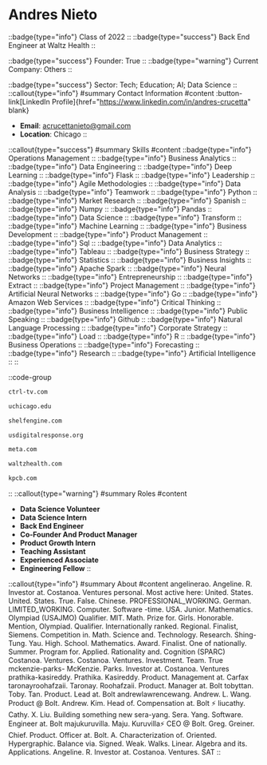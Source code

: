 # Andres Nieto
::badge{type="info"}
Class of 2022
::
::badge{type="success"}
Back End Engineer at Waltz Health
::

::badge{type="success"}
Founder: True
::
::badge{type="warning"}
Current Company: Others
::

::badge{type="success"}
Sector: Tech; Education; AI; Data Science
::
::callout{type="info"}
#summary
Contact Information
#content
:button-link[LinkedIn Profile]{href="https://www.linkedin.com/in/andres-crucetta" blank}
- **Email**: acrucettanieto@gmail.com
- **Location**: Chicago
::

::callout{type="success"}
#summary
Skills
#content
::badge{type="info"}
Operations Management
::
::badge{type="info"}
Business Analytics
::
::badge{type="info"}
Data Engineering
::
::badge{type="info"}
Deep Learning
::
::badge{type="info"}
Flask
::
::badge{type="info"}
Leadership
::
::badge{type="info"}
Agile Methodologies
::
::badge{type="info"}
Data Analysis
::
::badge{type="info"}
Teamwork
::
::badge{type="info"}
Python
::
::badge{type="info"}
Market Research
::
::badge{type="info"}
Spanish
::
::badge{type="info"}
Numpy
::
::badge{type="info"}
Pandas
::
::badge{type="info"}
Data Science
::
::badge{type="info"}
Transform
::
::badge{type="info"}
Machine Learning
::
::badge{type="info"}
Business Development
::
::badge{type="info"}
Product Management
::
::badge{type="info"}
Sql
::
::badge{type="info"}
Data Analytics
::
::badge{type="info"}
Tableau
::
::badge{type="info"}
Business Strategy
::
::badge{type="info"}
Statistics
::
::badge{type="info"}
Business Insights
::
::badge{type="info"}
Apache Spark
::
::badge{type="info"}
Neural Networks
::
::badge{type="info"}
Entrepreneurship
::
::badge{type="info"}
Extract
::
::badge{type="info"}
Project Management
::
::badge{type="info"}
Artificial Neural Networks
::
::badge{type="info"}
Go
::
::badge{type="info"}
Amazon Web Services
::
::badge{type="info"}
Critical Thinking
::
::badge{type="info"}
Business Intelligence
::
::badge{type="info"}
Public Speaking
::
::badge{type="info"}
Github
::
::badge{type="info"}
Natural Language Processing
::
::badge{type="info"}
Corporate Strategy
::
::badge{type="info"}
Load
::
::badge{type="info"}
R
::
::badge{type="info"}
Business Operations
::
::badge{type="info"}
Forecasting
::
::badge{type="info"}
Research
::
::badge{type="info"}
Artificial Intelligence
::
::

::code-group
```bash [CTRL]
ctrl-tv.com
```
```bash [University of Chicago]
uchicago.edu
```
```bash [Shelf Engine]
shelfengine.com
```
```bash [U.S. Digital Response]
usdigitalresponse.org
```
```bash [Meta]
meta.com
```
```bash [Waltz Health]
waltzhealth.com
```
```bash [Kleiner Perkins Caufield & Byers]
kpcb.com
```
::
::callout{type="warning"}
#summary
Roles
#content
- **Data Science Volunteer**
- **Data Science Intern**
- **Back End Engineer**
- **Co-Founder And Product Manager**
- **Product Growth Intern**
- **Teaching Assistant**
- **Experienced Associate**
- **Engineering Fellow**
::

::callout{type="info"}
#summary
About
#content
angelinerao. Angeline. R. Investor at. Costanoa. Ventures personal. Most active here: United. States. United. States. True. False. Chinese. PROFESSIONAL_WORKING. German. LIMITED_WORKING. Computer. Software -time. USA. Junior. Mathematics. Olympiad (USAJMO) Qualifier. MIT. Math. Prize for. Girls. Honorable. Mention, Olympiad. Qualifier. Internationally ranked. Regional. Finalist, Siemens. Competition in. Math. Science and. Technology. Research. Shing-Tung. Yau. High. School. Mathematics. Award. Finalist. One of nationally. Summer. Program for. Applied. Rationality and. Cognition (SPARC) Costanoa. Ventures. Costanoa. Ventures. Investment. Team. True mckenzie-parks- McKenzie. Parks. Investor at. Costanoa. Ventures prathika-kasireddy. Prathika. Kasireddy. Product. Management at. Carfax taronayroohafzaii. Taronay. Roohafzaii. Product. Manager at. Bolt tobyttan. Toby. Tan. Product. Lead at. Bolt andrewlawrencewang. Andrew. L. Wang. Product @ Bolt. Andrew. Kim. Head of. Compensation at. Bolt ⚡️ liucathy. Cathy. X. Liu. Building something new sera-yang. Sera. Yang. Software. Engineer at. Bolt majukuruvilla. Maju. Kuruvilla⚡️ CEO @ Bolt. Greg. Greiner. Chief. Product. Officer at. Bolt. A. Characterization of. Oriented. Hypergraphic. Balance via. Signed. Weak. Walks. Linear. Algebra and its. Applications. Angeline. R. Investor at. Costanoa. Ventures. SAT
::

